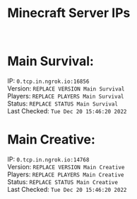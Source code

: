 
# Minecraft Server IPs

</br><h1>Main Survival:</h1>IP: `0.tcp.in.ngrok.io:16856` </br> Version: `REPLACE VERSION Main Survival` </br> Players: `REPLACE PLAYERS Main Survival` </br> Status: `REPLACE STATUS Main Survival` </br> Last Checked: `Tue Dec 20 15:46:20 2022`
</br><h1>Main Creative:</h1>IP: `0.tcp.in.ngrok.io:14768` </br> Version: `REPLACE VERSION Main Creative` </br> Players: `REPLACE PLAYERS Main Creative` </br> Status: `REPLACE STATUS Main Creative` </br> Last Checked: `Tue Dec 20 15:46:20 2022`
